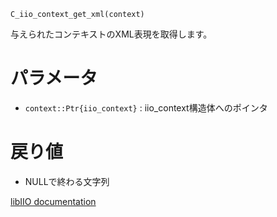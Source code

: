 ```
C_iio_context_get_xml(context)
```

与えられたコンテキストのXML表現を取得します。

# パラメータ

  * `context::Ptr{iio_context}` : iio_context構造体へのポインタ

# 戻り値

  * NULLで終わる文字列

[libIIO documentation](https://analogdevicesinc.github.io/libiio/master/libiio/group__Context.html#ga86554706f17faf41e61e3295dc68a70c)
